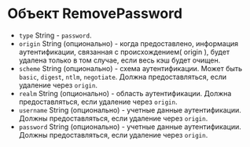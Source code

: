 # Объект RemovePassword

* `type` String - `password`.
* `origin` String (опционально) - когда предоставлено, информация аутентификации, связанная с происхождением( origin ), будет удалена только в том случае, если весь кэш будет очищен.
* `scheme` String (опционально) - схема аутентификации. Может быть `basic`, `digest`, `ntlm`, `negotiate`. Должна предоставляться, если удаление через `origin`.
* `realm` String (опционально) - область аутентификации. Должна предоставляться, если удаление через `origin`.
* `username` String (опционально) - учетные данные аутентификации. Должны предоставляться, если удаление через `origin`.
* `password` String (опционально) - учетные данные аутентификации. Должны предоставляться, если удаление через `origin`.